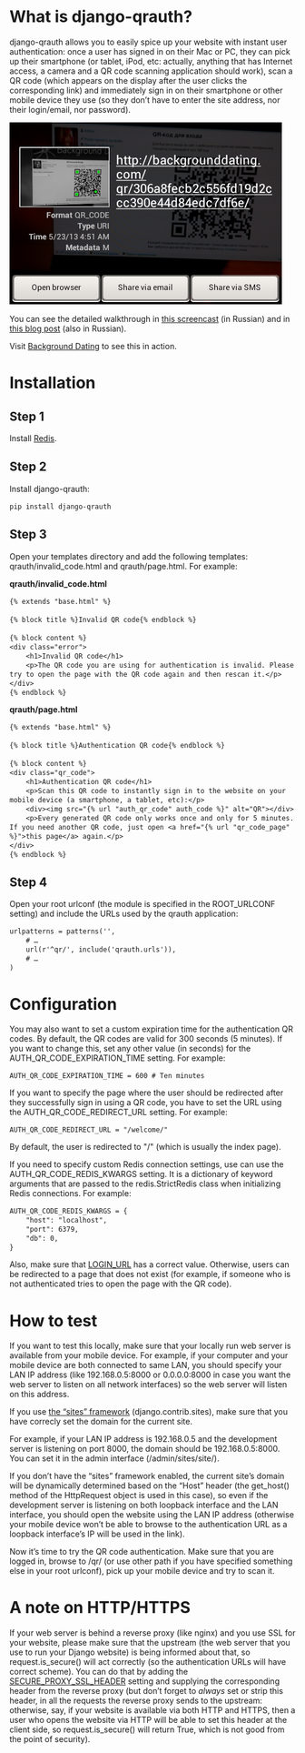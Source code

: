 What is django-qrauth?
======================

django-qrauth allows you to easily spice up your website with instant user authentication: once a user has signed in on their Mac or PC, they can pick up their smartphone (or tablet, iPod, etc: actually, anything that has Internet access, a camera and a QR code scanning application should work), scan a QR code (which appears on the display after the user clicks the corresponding link) and immediately sign in on their smartphone or other mobile device they use (so they don’t have to enter the site address, nor their login/email, nor password).

![A screenshot: scanning an authentication QR code on an Android phone](example.png "Scanning an authentication QR code on an Android phone")

You can see the detailed walkthrough in [this screencast](http://www.youtube.com/watch?v=6ob3oR_Frhk) (in Russian) and in [this blog post](http://habrahabr.ru/post/181093/) (also in Russian).

Visit [Background Dating](http://backgrounddating.com/) to see this in action.

Installation
============

Step 1
------

Install [Redis](http://redis.io/).

Step 2
------

Install django-qrauth:

    pip install django-qrauth

Step 3
------

Open your templates directory and add the following templates: qrauth/invalid_code.html and qrauth/page.html. For example:

**qrauth/invalid_code.html**

    {% extends "base.html" %}

    {% block title %}Invalid QR code{% endblock %}

    {% block content %}
    <div class="error">
        <h1>Invalid QR code</h1>
        <p>The QR code you are using for authentication is invalid. Please try to open the page with the QR code again and then rescan it.</p>
    </div>
    {% endblock %}

**qrauth/page.html**

    {% extends "base.html" %}

    {% block title %}Authentication QR code{% endblock %}

    {% block content %}
    <div class="qr_code">
        <h1>Authentication QR code</h1>
        <p>Scan this QR code to instantly sign in to the website on your mobile device (a smartphone, a tablet, etc):</p>
        <div><img src="{% url "auth_qr_code" auth_code %}" alt="QR"></div>
        <p>Every generated QR code only works once and only for 5 minutes. If you need another QR code, just open <a href="{% url "qr_code_page" %}">this page</a> again.</p>
    </div>
    {% endblock %}

Step 4
------

Open your root urlconf (the module is specified in the ROOT_URLCONF setting) and include the URLs used by the qrauth application:

    urlpatterns = patterns('',
        # …
        url(r'^qr/', include('qrauth.urls')),
        # …
    )

Configuration
=============

You may also want to set a custom expiration time for the authentication QR codes. By default, the QR codes are valid for 300 seconds (5 minutes). If you want to change this, set any other value (in seconds) for the AUTH_QR_CODE_EXPIRATION_TIME setting. For example:

    AUTH_QR_CODE_EXPIRATION_TIME = 600 # Ten minutes

If you want to specify the page where the user should be redirected after they successfully sign in using a QR code, you have to set the URL using the AUTH_QR_CODE_REDIRECT_URL setting. For example:

    AUTH_QR_CODE_REDIRECT_URL = "/welcome/"

By default, the user is redirected to "/" (which is usually the index page).

If you need to specify custom Redis connection settings, use can use the AUTH_QR_CODE_REDIS_KWARGS setting. It is a dictionary of keyword arguments that are passed to the redis.StrictRedis class when initializing Redis connections. For example:

    AUTH_QR_CODE_REDIS_KWARGS = {
        "host": "localhost",
        "port": 6379,
        "db": 0,
    }

Also, make sure that [LOGIN_URL](https://docs.djangoproject.com/en/dev/ref/settings/#login-url) has a correct value. Otherwise, users can be redirected to a page that does not exist (for example, if someone who is not authenticated tries to open the page with the QR code).

How to test
===========

If you want to test this locally, make sure that your locally run web server is available from your mobile device. For example, if your computer and your mobile device are both connected to same LAN, you should specify your LAN IP address (like 192.168.0.5:8000 or 0.0.0.0:8000 in case you want the web server to listen on all network interfaces) so the web server will listen on this address.

If you use [the “sites” framework](https://docs.djangoproject.com/en/dev/ref/contrib/sites/) (django.contrib.sites), make sure that you have correcly set the domain for the current site.

For example, if your LAN IP address is 192.168.0.5 and the development server is listening on port 8000, the domain should be 192.168.0.5:8000. You can set it in the admin interface (/admin/sites/site/).

If you don’t have the “sites” framework enabled, the current site’s domain will be dynamically determined based on the “Host” header (the get_host() method of the HttpRequest object is used in this case), so even if the development server is listening on both loopback interface and the LAN interface, you should open the website using the LAN IP address (otherwise your mobile device won’t be able to browse to the authentication URL as a loopback interface’s IP will be used in the link).

Now it’s time to try the QR code authentication. Make sure that you are logged in, browse to /qr/ (or use other path if you have specified something else in your root urlconf), pick up your mobile device and try to scan it.

A note on HTTP/HTTPS
====================

If your web server is behind a reverse proxy (like nginx) and you use SSL for your website, please make sure that the upstream (the web server that you use to run your Django website) is being informed about that, so request.is_secure() will act correctly (so the authentication URLs will have correct scheme). You can do that by adding the [SECURE_PROXY_SSL_HEADER](https://docs.djangoproject.com/en/dev/ref/settings/#secure-proxy-ssl-header) setting and supplying the corresponding header from the reverse proxy (but don’t forget to _always_ set or strip this header, in all the requests the reverse proxy sends to the upstream: otherwise, say, if your website is available via both HTTP and HTTPS, then a user who opens the website via HTTP will be able to set this header at the client side, so request.is_secure() will return True, which is not good from the point of security).
